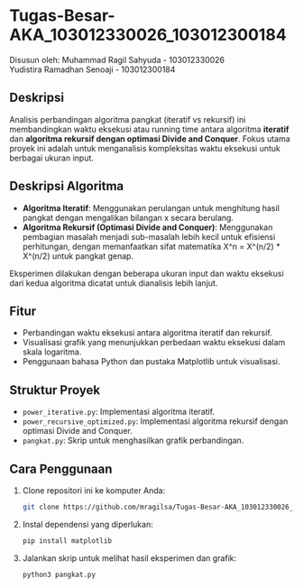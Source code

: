 # Tugas-Besar-AKA_103012330026_103012300184

Disusun oleh:
Muhammad Ragil Sahyuda - 103012330026  
Yudistira Ramadhan Senoaji - 103012300184

## Deskripsi

Analisis perbandingan algoritma pangkat (iteratif vs rekursif) ini membandingkan waktu eksekusi atau running time antara algoritma **iteratif** dan **algoritma rekursif dengan optimasi Divide and Conquer**. Fokus utama proyek ini adalah untuk menganalisis kompleksitas waktu eksekusi untuk berbagai ukuran input.

## Deskripsi Algoritma

- **Algoritma Iteratif**: Menggunakan perulangan untuk menghitung hasil pangkat dengan mengalikan bilangan x secara berulang.
- **Algoritma Rekursif (Optimasi Divide and Conquer)**: Menggunakan pembagian masalah menjadi sub-masalah lebih kecil untuk efisiensi perhitungan, dengan memanfaatkan sifat matematika X^n = X^(n/2) * X^(n/2) untuk pangkat genap.

Eksperimen dilakukan dengan beberapa ukuran input dan waktu eksekusi dari kedua algoritma dicatat untuk dianalisis lebih lanjut.

## Fitur

- Perbandingan waktu eksekusi antara algoritma iteratif dan rekursif.
- Visualisasi grafik yang menunjukkan perbedaan waktu eksekusi dalam skala logaritma.
- Penggunaan bahasa Python dan pustaka Matplotlib untuk visualisasi.

## Struktur Proyek

- `power_iterative.py`: Implementasi algoritma iteratif.
- `power_recursive_optimized.py`: Implementasi algoritma rekursif dengan optimasi Divide and Conquer.
- `pangkat.py`: Skrip untuk menghasilkan grafik perbandingan.

## Cara Penggunaan

1. Clone repositori ini ke komputer Anda:
   ```bash
   git clone https://github.com/mragilsa/Tugas-Besar-AKA_103012330026_103012300184.git
2. Instal dependensi yang diperlukan:
   ```bash
   pip install matplotlib
3. Jalankan skrip untuk melihat hasil eksperimen dan grafik:
   ```bash
   python3 pangkat.py
